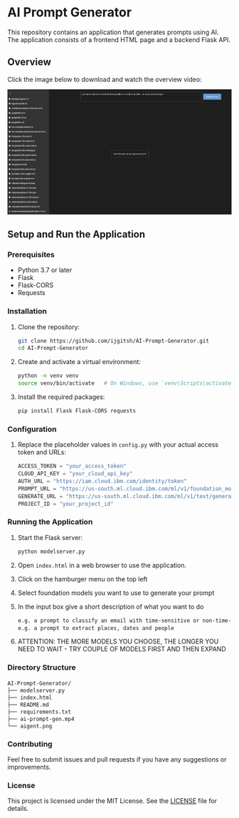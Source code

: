 # AI Prompt Generator

This repository contains an application that generates prompts using AI. The application consists of a frontend HTML page and a backend Flask API.

## Overview

Click the image below to download and watch the overview video:

[![Watch the video](https://github.com/ijgitsh/Ai-prompt-generator/blob/main/aigent.png)](https://github.com/ijgitsh/Ai-prompt-generator/blob/main/ai-prompt-gen.mp4)


## Setup and Run the Application

### Prerequisites

- Python 3.7 or later 
- Flask
- Flask-CORS
- Requests

### Installation

1. Clone the repository:
    ```bash
    git clone https://github.com/ijgitsh/AI-Prompt-Generator.git
    cd AI-Prompt-Generator
    ```

2. Create and activate a virtual environment:
    ```bash
    python -m venv venv
    source venv/bin/activate   # On Windows, use `venv\Scripts\activate`
    ```

3. Install the required packages:
    ```bash
    pip install Flask Flask-CORS requests
    ```

### Configuration

1. Replace the placeholder values in `config.py` with your actual access token and URLs:
    ```python
    ACCESS_TOKEN = "your_access_token"
    CLOUD_API_KEY = "your_cloud_api_key"
    AUTH_URL = "https://iam.cloud.ibm.com/identity/token"
    PROMPT_URL = "https://us-south.ml.cloud.ibm.com/ml/v1/foundation_model_specs?version=2023-05-02&pattern=modelid_*"
    GENERATE_URL = "https://us-south.ml.cloud.ibm.com/ml/v1/text/generation?version=2023-05-29"
    PROJECT_ID = "your_project_id"
    ```

### Running the Application

1. Start the Flask server:
    ```bash
    python modelserver.py
    ```

2. Open `index.html` in a web browser to use the application.
3. Click on the hamburger menu on the top left
4. Select foundation models you want to use to generate your prompt
5. In the input box give a short description of what you want to do 
    ```bash
    e.g. a prompt to classify an email with time-sensitive or non-time-sensitive - my output should be json
    e.g. a prompt to extract places, dates and people 
    ```
6. ATTENTION: THE MORE MODELS YOU CHOOSE, THE LONGER YOU NEED TO WAIT - TRY COUPLE OF MODELS FIRST AND THEN EXPAND 

### Directory Structure

    AI-Prompt-Generator/
    ├── modelserver.py
    ├── index.html
    ├── README.md
    ├── requirements.txt
    ├── ai-prompt-gen.mp4
    └── aigent.png


### Contributing

Feel free to submit issues and pull requests if you have any suggestions or improvements.

### License

This project is licensed under the MIT License. See the [LICENSE](LICENSE) file for details.
